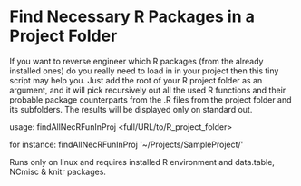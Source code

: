# Find Necessary R Packages in a Project Folder
If you want to reverse engineer which R packages (from the already installed ones) do you really need to load in in your project then this tiny script may help you. Just add the root of your R project folder as an argument,
and it will pick recursively out all the used R functions and their probable package counterparts from the .R files
from the project folder and its subfolders.
The results will be displayed only on standard out.

usage:        findAllNecRFunInProj <full/URL/to/R_project_folder>

for instance: findAllNecRFunInProj '~/Projects/SampleProject/'

Runs only on linux and requires installed R environment and data.table, NCmisc & knitr packages.

